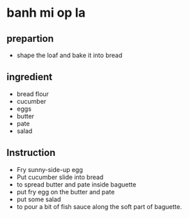 # banh mi op la

## prepartion

- shape the loaf and bake it into bread

## ingredient

- bread flour
- cucumber
- eggs
- butter
- pate
- salad

## Instruction

- Fry sunny-side-up egg
- Put cucumber slide into bread
- to spread butter and pate inside baguette
- put fry egg on the butter and pate
- put some salad
- to pour a bit of fish sauce along the soft part of baguette.